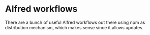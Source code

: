 # Alfred workflows

There are a bunch of useful Alfred workflows out there using npm as distribution mechanism, which makes sense since it allows updates.
